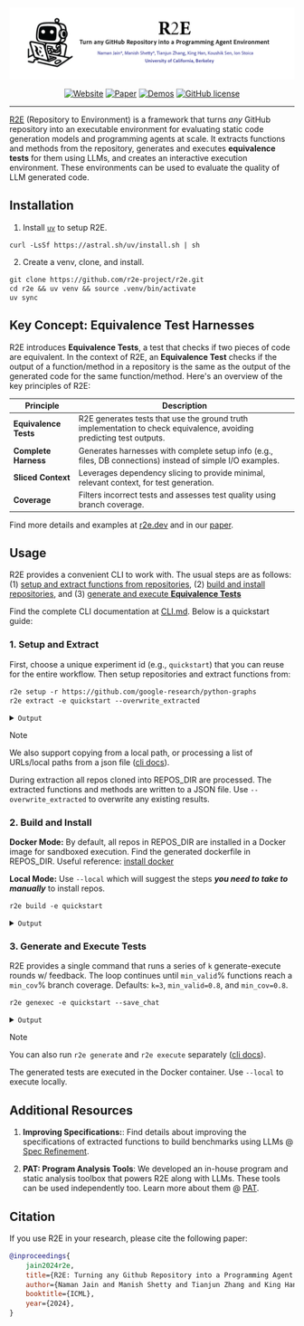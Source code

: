 <p align="center">
  <a href="https://www.r2e.dev">
    <img src="assets/images/r2e-banner.png" alt="r2e.dev" />
  </a>
</p>


<div align="center">

  [![Website](https://img.shields.io/badge/website-r2e.dev-blue)](https://r2e.dev)
  [![Paper](https://img.shields.io/badge/paper-ICML%202024-purple)](https://r2e.dev/pdfs/paper.pdf)
  [![Demos](https://img.shields.io/badge/youtube-demos-maroon)](https://www.youtube.com/watch?v=NrTEbwyofAg&list=PLA_lMIaJefMZyZOac67rxwRSjmE8rNZ9v)
  [![GitHub license](https://img.shields.io/badge/License-MIT-blu.svg)](https://lbesson.mit-license.org/)
</div>

---

[R2E](https://r2e.dev) (Repository to Environment) is a framework that turns *any* GitHub repository into an executable environment for evaluating static code generation models and programming agents at scale. It extracts functions and methods from the repository, generates and executes **equivalence tests** for them using LLMs, and creates an interactive execution environment. These environments can be used to evaluate the quality of LLM generated code.


## Installation

1. Install [`uv`](https://docs.astral.sh/uv/) to setup R2E.
```posh
curl -LsSf https://astral.sh/uv/install.sh | sh
```

2. Create a venv, clone, and install.
```posh
git clone https://github.com/r2e-project/r2e.git
cd r2e && uv venv && source .venv/bin/activate
uv sync
```

## Key Concept: Equivalence Test Harnesses

R2E introduces **Equivalence Tests**, a test that checks if two pieces of code are equivalent. In the context of R2E, an **Equivalence Test** checks if the output of a function/method in a repository is the same as the output of the generated code for the same function/method. Here's an overview of the key principles of R2E:

| **Principle** | **Description** |
|---------------|-----------------|
| **Equivalence Tests** | R2E generates tests that use the ground truth implementation to check equivalence, avoiding predicting test outputs.|
| **Complete Harness** | Generates harnesses with complete setup info (e.g., files, DB connections) instead of simple I/O examples. |
| **Sliced Context** | Leverages dependency slicing to provide minimal, relevant context, for test generation. |
| **Coverage**  | Filters incorrect tests and assesses test quality using branch coverage.|

Find more details and examples at [r2e.dev](https://r2e.dev) and in our [paper](https://r2e.dev/pdfs/paper.pdf).


## Usage

R2E provides a convenient CLI to work with. The usual steps are as follows: 
(1) [setup and extract functions from repositories](#1-setup-and-extract), 
(2) [build and install repositories](#2-build-and-install), and
(3) [generate and execute **Equivalence Tests**](#3-generate-and-execute-tests)

Find the complete CLI documentation at [CLI.md](./docs/CLI.md). Below is a quickstart guide:


### 1. Setup and Extract

First, choose a unique experiment id (e.g., `quickstart`) that you can reuse for the entire workflow. Then setup repositories and extract functions from:
```posh
r2e setup -r https://github.com/google-research/python-graphs
r2e extract -e quickstart --overwrite_extracted
```
<details>
<summary><code>Output</code></summary>

```
Cloning repository https://github.com/google-research/python-graphs
Repo Location: /home/user/buckets/local_repoeval_bucket/repos/
Setup completed successfully.

Result: /home/user/buckets/local_repoeval_bucket/repos

Extracting..: 100%|███████████████████████| 2/2 [00:00<00:00,  8.89it/s]
Extracted 18 functions and 53 methods
Extraction completed successfully.

Result: /home/user/buckets/r2e_bucket/extracted_data/quickstart_extracted.json
```
</details>

> [!Note]
> We also support copying from a local path, or processing a list of URLs/local paths from a json file ([cli docs](./docs/CLI.md)).
>
> During extraction all repos cloned into REPOS_DIR are processed. The extracted functions and methods are written to a JSON file. Use `--overwrite_extracted` to overwrite any existing results.


### 2. Build and Install

**Docker Mode:** By default, all repos in REPOS_DIR are installed in a Docker image for sandboxed execution. Find the generated dockerfile in REPOS_DIR. Useful reference: [install docker](http://docs.docker.com/engine/install/)

**Local Mode:** Use `--local` which will suggest the steps ***you need to take to manually*** to install repos.

```posh
r2e build -e quickstart
```
<details>
<summary><code>Output</code></summary>

```
Found 1 repositories in the repos directory.
Running in Docker mode.
Creating a dockerfile...
Dockerfile generated at:  /local_repoeval_bucket/repos/r2e_final_dockerfile.dockerfile
...

[+] Building 553.2s (16/16) FINISHED                                         docker:default
 => [internal] load build definition from r2e_final_dockerfile.dockerfile              0.0s
 => => transferring dockerfile: 2.52kB                                                 0.0s
 ...
 => exporting to image                                                                31.0s 
 => => exporting layers                                                               30.9s 
 => => writing image sha256:28d6f5751dfac6de9ccd883f0830cf8ac5c88e46df8bd7             0.0s 
 => => naming to docker.io/library/r2e:quickstart                                      0.0s

$ docker image ls
REPOSITORY   TAG          IMAGE ID       CREATED         SIZE
r2e          quickstart   28d6f5751dfa   4 minutes ago   10.1GB
```
</details>


### 3. Generate and Execute Tests

R2E provides a single command that runs a series of `k` generate-execute rounds w/ feedback. The loop continues until `min_valid`% functions reach a `min_cov`% branch coverage. Defaults: `k=3`, `min_valid=0.8`, and `min_cov=0.8`.

```posh
r2e genexec -e quickstart --save_chat
```
<details>
<summary><code>Output</code></summary>

```
Generating contexts: 100%|███████████████████████| 10/10 [00:03<00:00, 20.56it/s]

Starting round 1/3
100%|███████████████████████| 10/10 [00:13<00:00,  1.36s/it]
Loaded 10 functions under test
100%|███████████████████████| 10/10 [00:01<00:00,  5.74it/s]
Round 1 completed. Status: 0.20 good FUTs.

Starting round 2/3
100%|███████████████████████| 8/8 [00:20<00:00,  2.58s/it]
Loaded 8 functions under test
100%|███████████████████████| 8/8 [00:01<00:00,  4.66it/s]
Round 2 completed. Status: 0.60 good FUTs.

Starting round 3/3
100%|███████████████████████| 4/4 [00:13<00:00,  3.39s/it]
Loaded 4 functions under test
100%|███████████████████████| 4/4 [00:01<00:00,  2.41it/s]
Reached max rounds. Stopping at round 3

Result: /home/user/buckets/r2e_bucket/execution/quickstart_out.json
```
</details>

> [!Note]
> You can also run `r2e generate` and `r2e execute` separately ([cli docs](./docs/CLI.md)).
>
> The generated tests are executed in the Docker container. Use `--local` to execute locally.


## Additional Resources

1. **Improving Specifications:**: Find details about improving the specifications of extracted functions to build benchmarks using LLMs @ [Spec Refinement](./r2e/generators/specgen/README.md).

2. **PAT: Program Analysis Tools**: We developed an in-house program and static analysis toolbox that powers R2E along with LLMs. These tools can be used independently too. Learn more about them @ [PAT](./r2e/pat/README.md).

## Citation

If you use R2E in your research, please cite the following paper:

```bibtex
@inproceedings{
    jain2024r2e,
    title={R2E: Turning any Github Repository into a Programming Agent Environment},
    author={Naman Jain and Manish Shetty and Tianjun Zhang and King Han and Koushik Sen and Ion Stoica},
    booktitle={ICML},
    year={2024},
}
```
